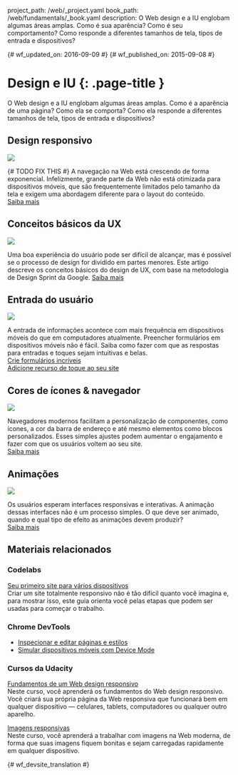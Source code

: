 project_path: /web/_project.yaml
book_path: /web/fundamentals/_book.yaml
description: O Web design e a IU englobam algumas áreas amplas. Como é sua aparência? Como é seu comportamento? Como responde a diferentes tamanhos de tela, tipos de entrada e dispositivos?

{# wf_updated_on: 2016-09-09 #}
{# wf_published_on: 2015-09-08 #}

# Design e IU {: .page-title }

O Web design e a IU englobam algumas áreas amplas. Como é a aparência de uma página?
Como ela se comporta? Como ela responde a diferentes tamanhos de tela, tipos de entrada e
dispositivos?

<div class="attempt-left">
  <h2>Design responsivo</h2>
  <img src="/web/images/md-icons/devices-short.png">
  <p>{# TODO FIX THIS #}
    A navegação na Web está crescendo de forma exponencial. Infelizmente, grande parte da
    Web não está otimizada para dispositivos móveis, que são frequentemente limitados pelo
    tamanho da tela e exigem uma abordagem diferente para o layout do conteúdo.<br>
    <a href="responsive/">Saiba mais</a>
  </p>
</div>

<div class="attempt-right">
  <h2>Conceitos básicos da UX</h2>
  <a href="ux-basics/">
    <img src="/web/images/md-icons/assignment-short.png">
  </a>
  <p>
    Uma boa experiência do usuário pode ser difícil de alcançar, mas é possível
    se o processo de design for dividido em partes menores. Este artigo descreve
    os conceitos básicos do design de UX, com base na metodologia de Design Sprint da Google.
    <a href="ux-basics/">Saiba mais</a>
  </p>
</div>

<div class="attempt-left">
  <h2>Entrada do usuário</h2>
  <a href="input/forms/">
    <img src="/web/images/md-icons/touch-short.png">
  </a>
  <p>
    A entrada de informações acontece com mais frequência em dispositivos móveis do que em computadores atualmente.
    Preencher formulários em dispositivos móveis não é fácil. Saiba como fazer com que as respostas para entradas
    e toques sejam intuitivas e belas.<br>
    <a href="input/forms/">Crie formulários incríveis</a><br>
    <a href="input/touch/">Adicione recurso de toque ao seu site</a>
  </p>
</div>



<div class="attempt-right">
  <h2>Cores de ícones &amp; navegador</h2>
  <a href="/web/fundamentals/design-and-ui/browser-customization/">
    <img src="/web/images/md-icons/image-short.png">
  </a>
  <p>
    Navegadores modernos facilitam a personalização de componentes, como ícones, a cor da barra
    de endereço e até mesmo elementos como blocos personalizados. Esses simples ajustes podem
    aumentar o engajamento e fazer com que os usuários voltem ao seu site.<br>
    <a href="browser-customization/">Saiba mais</a>
  </p>
</div>
<div style="clear:both;"></div>
<div class="attempt-left">
  <h2>Animações</h2>
  <a href="animations/">
    <img src="/web/images/md-icons/movie-short.png">
  </a>
  <p>
    Os usuários esperam interfaces responsivas e interativas. A animação dessas interfaces não é
    um processo simples. O que deve ser animado, quando e qual tipo de efeito
    as animações devem produzir?<br>
    <a href="animations/">Saiba mais</a>
  </p>
</div>

<div style="clear:both;"></div>


## Materiais relacionados

### Codelabs

[Seu primeiro site para vários dispositivos](/web/fundamentals/getting-started/your-first-multi-screen-site/) <br>
Criar um site totalmente responsivo não é tão difícil quanto você imagina e, para mostrar isso, este guia orienta você pelas etapas que podem ser usadas para começar o trabalho.

### Chrome DevTools

* [Inspecionar e editar páginas e estilos](/web/tools/chrome-devtools/inspect-styles/)
* [Simular dispositivos móveis com Device Mode](/web/tools/chrome-devtools/device-mode/)


### Cursos da Udacity

[Fundamentos de um Web design responsivo](https://udacity.com/ud893)<br>
Neste curso, você aprenderá os fundamentos do Web design responsivo.
Você criará sua própria página da Web responsiva que funcionará bem em qualquer dispositivo &mdash; celulares, tablets, computadores ou qualquer outro aparelho.

[Imagens responsivas](https://udacity.com/ud882)<br>
Neste curso, você aprenderá a trabalhar com imagens na Web moderna, de forma que
suas imagens fiquem bonitas e sejam carregadas rapidamente em qualquer dispositivo.

<div style="clear:both;"></div>


{# wf_devsite_translation #}
